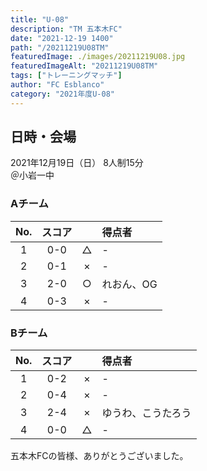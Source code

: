 ```yaml
---
title: "U-08"
description: "TM 五本木FC"
date: "2021-12-19 1400"
path: "/20211219U08TM"
featuredImage: ./images/20211219U08.jpg
featuredImageAlt: "20211219U08TM"
tags: ["トレーニングマッチ"]
author: "FC Esblanco"
category: "2021年度U-08"
---
```


## 日時・会場

2021年12月19日（日）
8人制15分  
＠小岩一中

### Aチーム

| No.| スコア |   | 得点者  |
|:--:|:------:|:-:|:--------|
| 1  | 0-0 | △ |- |
| 2  | 0-1 | × |- |
| 3  | 2-0 | ○ |れおん、OG|
| 4  | 0-3 | × |- |

### Bチーム

| No.| スコア |   | 得点者  |
|:--:|:------:|:-:|:--------|
| 1  | 0-2 | × |- |
| 2  | 0-4 | × |- |
| 3  | 2-4 | × |ゆうわ、こうたろう|
| 4  | 0-0 | △ |- |


五本木FCの皆様、ありがとうございました。
